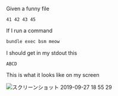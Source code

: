 Given a funny file

```text file:meow
41 42 43 45
```

If I run a command

```bash command
bundle exec bsm meow
```

I should get in my stdout this

```text expected stdout
ABCD
```

This is what it looks like on my screen

![スクリーンショット 2019-09-27 18 55 29](https://user-images.githubusercontent.com/44988239/65760695-73f02380-e158-11e9-9d26-33be58fcb373.png)
